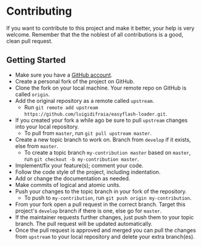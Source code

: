 # Contributing

If you want to contribute to this project and make it better, your help is very welcome. Remember that the the noblest of all contributions is a good, clean pull request.

## Getting Started

* Make sure you have a [GitHub account](https://github.com/signup/free).
* Create a personal fork of the project on GitHub.
* Clone the fork on your local machine. Your remote repo on GitHub is called `origin`.
* Add the original repository as a remote called `upstream`.
  * Run `git remote add upstream https://github.com/luigidifraia/easyflash-loader.git`.
* If you created your fork a while ago be sure to pull `upstream` changes into your local repository.
  * To pull from `master`, run `git pull upstream master`.
* Create a new topic branch to work on. Branch from `develop` if it exists, else from `master`.
  * To create a topic branch `my-contribution master` based on `master`, run `git checkout -b my-contribution master`.
* Implement/fix your feature(s); comment your code.
* Follow the code style of the project, including indentation.
* Add or change the documentation as needed.
* Make commits of logical and atomic units.
* Push your changes to the topic branch in your fork of the repository.
  * To push to `my-contribution`, run `git push origin my-contribution`.
* From your fork open a pull request in the correct branch. Target this project's `develop` branch if there is one, else go for `master`.
* If the maintainer requests further changes, just push them to your topic branch. The pull request will be updated automatically.
* Once the pull request is approved and merged you can pull the changes from `upstream` to your local repository and delete your extra branch(es).
